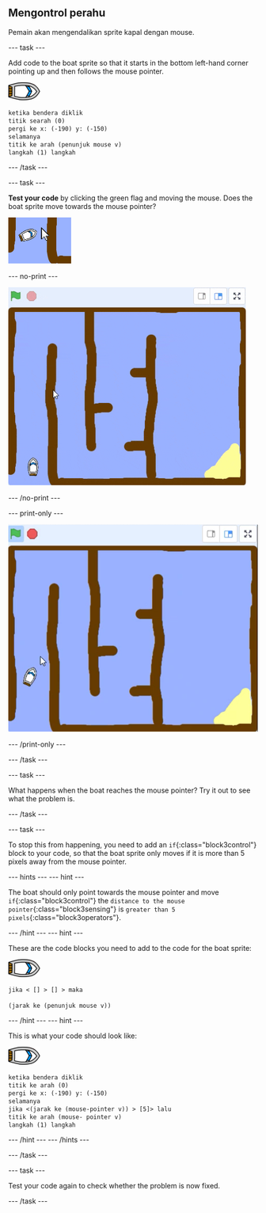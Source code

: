## Mengontrol perahu

Pemain akan mengendalikan sprite kapal dengan mouse.

\--- task \---

Add code to the boat sprite so that it starts in the bottom left-hand corner pointing up and then follows the mouse pointer.

![boat-sprite](images/boat_resize.png)

```blocks3
ketika bendera diklik
titik searah (0)
pergi ke x: (-190) y: (-150)
selamanya
titik ke arah (penunjuk mouse v)
langkah (1) langkah
```

\--- /task \---

\--- task \---

**Test your code** by clicking the green flag and moving the mouse. Does the boat sprite move towards the mouse pointer?

![screenshot](images/boat-mouse.png)

\--- no-print \---

![screenshot](images/boat-pointer-test-anim.gif)

\--- /no-print \---

\--- print-only \---

![screenshot](images/boat-pointer-test-anim.png)

\--- /print-only \---

\--- /task \---

\--- task \---

What happens when the boat reaches the mouse pointer? Try it out to see what the problem is.

\--- /task \---

\--- task \---

To stop this from happening, you need to add an `if`{:class="block3control"} block to your code, so that the boat sprite only moves if it is more than 5 pixels away from the mouse pointer.

\--- hints \--- \--- hint \---

The boat should only point towards the mouse pointer and move `if`{:class="block3control"} the `distance to the mouse pointer`{:class="block3sensing"} is `greater than 5 pixels`{:class="block3operators"}.

\--- /hint \--- \--- hint \---

These are the code blocks you need to add to the code for the boat sprite:

![boat-sprite](images/boat_resize.png)

```blocks3
jika < [] > [] > maka

(jarak ke (penunjuk mouse v))
```

\--- /hint \--- \--- hint \---

This is what your code should look like:

![boat-sprite](images/boat_resize.png)

```blocks3
ketika bendera diklik
titik ke arah (0)
pergi ke x: (-190) y: (-150)
selamanya
jika <(jarak ke (mouse-pointer v)) > [5]> lalu
titik ke arah (mouse- pointer v)
langkah (1) langkah
```

\--- /hint \--- \--- /hints \---

\--- /task \---

\--- task \---

Test your code again to check whether the problem is now fixed.

\--- /task \---